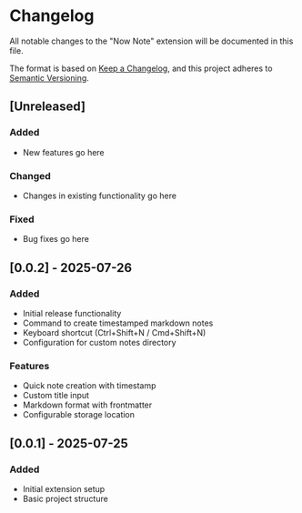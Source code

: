 # Changelog

All notable changes to the "Now Note" extension will be documented in this file.

The format is based on [Keep a Changelog](https://keepachangelog.com/en/1.0.0/),
and this project adheres to [Semantic Versioning](https://semver.org/spec/v2.0.0.html).

## [Unreleased]

### Added

- New features go here

### Changed

- Changes in existing functionality go here

### Fixed

- Bug fixes go here

## [0.0.2] - 2025-07-26

### Added

- Initial release functionality
- Command to create timestamped markdown notes
- Keyboard shortcut (Ctrl+Shift+N / Cmd+Shift+N)
- Configuration for custom notes directory

### Features

- Quick note creation with timestamp
- Custom title input
- Markdown format with frontmatter
- Configurable storage location

## [0.0.1] - 2025-07-25

### Added

- Initial extension setup
- Basic project structure
